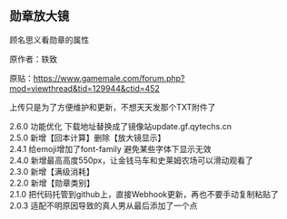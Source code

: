 ## 勋章放大镜

顾名思义看勋章的属性

原作者：轶致

原贴：https://www.gamemale.com/forum.php?mod=viewthread&tid=129944&ctid=452

上传只是为了方便维护和更新，不想天天发那个TXT附件了

2.6.0 功能优化 下载地址替换成了镜像站update.gf.qytechs.cn  
2.5.0 新增【回本计算】删除【放大镜显示】  
2.4.1 给emoji增加了font-family 避免某些字体下显示无效  
2.4.0 新增最高高度550px，让金钱马车和史莱姆农场可以滑动观看了  
2.3.0 新增【满级消耗】  
2.2.0 新增【勋章类别】  
2.1.0 把代码托管到github上，直接Webhook更新，再也不要手动复制粘贴了  
2.0.3 适配不明原因导致的真人男从最后添加了一个点  
